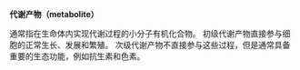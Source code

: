 __代谢产物（metabolite）__

通常指在生命体内实现代谢过程的小分子有机化合物。 初级代谢产物直接参与细胞的正常生长、发展和繁殖。 次级代谢产物不直接参与这些过程，但是通常具备重要的生态功能，例如抗生素和色素。
